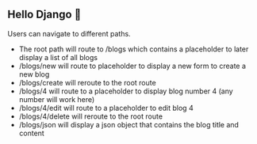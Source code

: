 ## Hello Django 👋

Users can navigate to different paths. 

* The root path will route to /blogs which contains a placeholder to later display a list of all blogs
* /blogs/new will route to placeholder to display a new form to create a new blog
* /blogs/create will reroute to the root route 
* /blogs/4 will route to a placeholder to display blog number 4 (any number will work here)
* /blogs/4/edit will route to a placeholder to edit blog 4
* /blogs/4/delete will reroute to the root route
* /blogs/json will display a json object that contains the blog title and content
